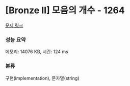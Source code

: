 # [Bronze II] 모음의 개수 - 1264 

[문제 링크](https://www.acmicpc.net/problem/1264) 

### 성능 요약

메모리: 14076 KB, 시간: 124 ms

### 분류

구현(implementation), 문자열(string)

